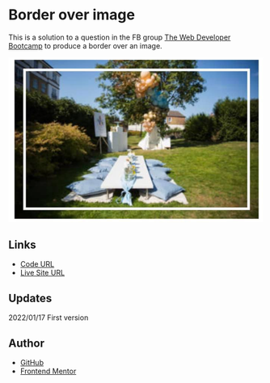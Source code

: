# Border over image

This is a solution to a question in the FB group [The Web Developer Bootcamp](https://www.facebook.com/groups/2100745003324401/) to produce a border over an image.

![Screenshot](_design/screenshot.PNG)

## Links

- [Code URL](https://github.com/dirkVerm/frontend-exercises/tree/main/02%20CSS/03%20Border%20over%20image)
- [Live Site URL](https://dirkverm.github.io/frontend-exercises/02%20CSS/03%20Border%20over%20image/)

## Updates
2022/01/17
First version

## Author

- [GitHub](https://github.com/dirkVerm)
- [Frontend Mentor](https://www.frontendmentor.io/profile/dirkVerm)


